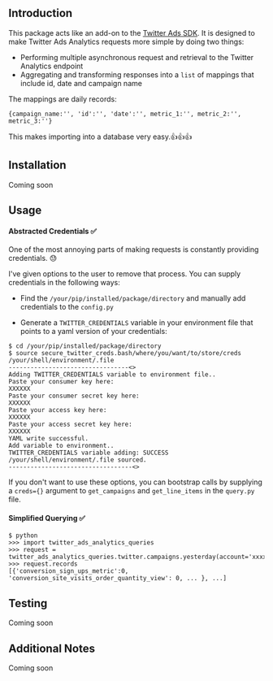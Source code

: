 ## Introduction

This package acts like an add-on to the [Twitter Ads SDK](http://twitterdev.github.io/twitter-python-ads-sdk/). It is designed to make Twitter
Ads Analytics requests more simple by doing two things:

* Performing multiple asynchronous request and retrieval to the Twitter Analytics endpoint 
* Aggregating and transforming responses into a `list` of mappings that include id, date and campaign name

The mappings are daily records: 

`{campaign_name:'', 'id':'', 'date':'', metric_1:'', metric_2:'', metric_3:''}` 

This makes importing into a database very easy.:thumbsup::thumbsup::thumbsup:

## Installation

Coming soon

## Usage

#### Abstracted Credentials :white_check_mark:

One of the most annoying parts of making requests is constantly providing credentials. :sweat: 

I've given options to the user to remove that process. You can supply credentials in the following ways:

* Find the `/your/pip/installed/package/directory` and manually add credentials to the `config.py` 

* Generate a `TWITTER_CREDENTIALS` variable in your environment file that points to a yaml version of your credentials:

```
$ cd /your/pip/installed/package/directory
$ source secure_twitter_creds.bash/where/you/want/to/store/creds /your/shell/environment/.file
---------------------------------<>
Adding TWITTER_CREDENTIALS variable to environment file..
Paste your consumer key here:
XXXXXX
Paste your consumer secret key here:
XXXXXX
Paste your access key here:
XXXXXX
Paste your access secret key here:
XXXXXX
YAML write successful.
Add variable to environment..
TWITTER_CREDENTIALS variable adding: SUCCESS
/your/shell/environment/.file sourced.
----------------------------------<>
```

If you don't want to use these options, you can bootstrap calls by supplying a `creds={}` argument to  `get_campaigns` and `get_line_items` in the `query.py` file.

#### Simplified Querying :white_check_mark:

```
$ python
>>> import twitter_ads_analytics_queries
>>> request = twitter_ads_analytics_queries.twitter.campaigns.yesterday(account='xxxxxx')
>>> request.records
[{'conversion_sign_ups_metric':0, 'conversion_site_visits_order_quantity_view': 0, ... }, ...] 
```

## Testing

Coming soon

## Additional Notes

Coming soon

